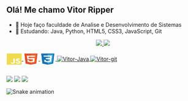 ## Olá! Me chamo Vitor Ripper

- 🔭 Hoje faço faculdade de Analise e Desenvolvimento de Sistemas
- 🌱 Estudando: Java, Python, HTML5, CSS3, JavaScript, Git

<div align="center">
  <a href="https://github.com/vitorripper">
  <img height="150em" src="https://github-readme-stats.vercel.app/api?username=vitorripper&show_icons=true&theme=dark&include_all_commits=true&count_private=true"/>
  <img height="150em" src="https://github-readme-stats.vercel.app/api/top-langs/?username=vitorripper&layout=compact&langs_count=7&theme=dark"/>
</div>
<div style="display: inline_block"><br>
  <img align="center" alt="Vitor-Js" height="30" width="40" src="https://raw.githubusercontent.com/devicons/devicon/master/icons/javascript/javascript-plain.svg">
  <img align="center" alt="Vitor-HTML" height="30" width="40" src="https://raw.githubusercontent.com/devicons/devicon/master/icons/html5/html5-original.svg">
  <img align="center" alt="Vitor-CSS" height="30" width="40" src="https://raw.githubusercontent.com/devicons/devicon/master/icons/css3/css3-original.svg">
  <img align ="center" alt="Vitor-Java" height="30" width="40"
src="https://cdn.jsdelivr.net/gh/devicons/devicon/icons/java/java-original.svg" />
  <img align ="center" alt="Vitor-git" height="30" width="40"
src="https://cdn.jsdelivr.net/gh/devicons/devicon/icons/git/git-original.svg" />
</div>
   
   ##

<div>
  <a href="https://instagram.com/vitorripper_" target="_blank"><img src="https://img.shields.io/badge/-Instagram-%23E4405F?style=for-the-badge&logo=instagram&logoColor=white" target="_blank"></a>
  <a href = "vitor.ripper24@gmail.com"><img src="https://img.shields.io/badge/-Gmail-%23333?style=for-the-badge&logo=gmail&logoColor=white" target="_blank"></a>
  <a href="https://www.linkedin.com/in/vitor-ripper-9b63951a3/" target="_blank"><img src="https://img.shields.io/badge/-LinkedIn-%230077B5?style=for-the-badge&logo=linkedin&logoColor=white" target="_blank"></a> 
  
  ![Snake animation](https://github.com/vitorripper/vitorripper/blob/output/github-contribution-grid-snake.svg)
  
</div>
